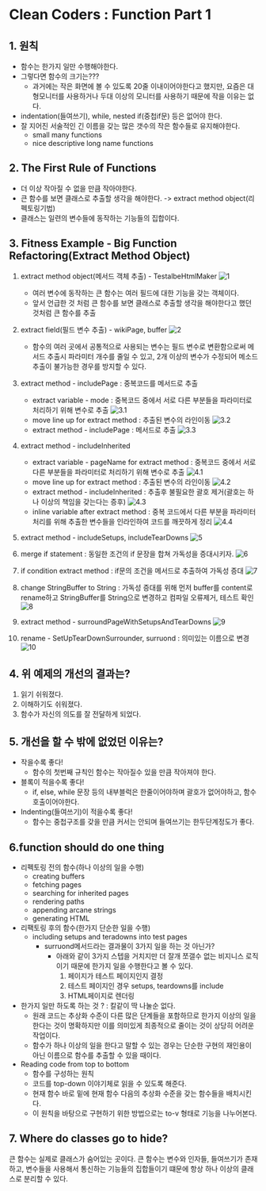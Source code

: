 # Clean Coders : Function Part 1

## 1. 원칙
- 함수는 한가지 일만 수행해야한다.
- 그렇다면 함수의 크기는???
    - 과거에는 작은 화면에 볼 수 있도록 20줄 이내이어야한다고 했지만, 요즘은 대형모니터를 사용하거나 두대 이상의 모니터를 사용하기 때문에 작을 이유는 없다.
- indentation(들여쓰기), while, nested if(중첩if문) 등은 없어야 한다.
- 잘 지어진 서술적인 긴 이름을 갖는 많은 갯수의 작은 함수들로 유지해야한다.
  - small many functions
  - nice descriptive long name functions

## 2. The First Rule of Functions
- 더 이상 작아질 수 없을 만큼 작아야한다.
- 큰 함수를 보면 클래스로 추출할 생각을 해야한다. -> extract method object(리펙토링기법)
- 클래스는 일련의 변수들에 동작하는 기능들의 집합이다.

## 3. Fitness Example - Big Function Refactoring(Extract Method Object)
1. extract method object(메서드 객체 추출) - TestalbeHtmlMaker
    ![1](https://github.com/walbatrossw/develop-notes/blob/master/lecture-notes/Clean%20Coders/2.FUNCTION/fitness-example-code-diff-pic2/1.png?raw=true)
    - 여러 변수에 동작하는 큰 함수는 여러 필드에 대한 기능을 갖는 객체이다.
    - 앞서 언급한 것 처럼 큰 함수를 보면 클래스로 추출할 생각을 해야한다고 했던 것처럼 큰 함수를 추출
2. extract field(필드 변수 추출) - wikiPage, buffer
    ![2](https://github.com/walbatrossw/develop-notes/blob/master/lecture-notes/Clean%20Coders/2.FUNCTION/fitness-example-code-diff-pic2/2.png?raw=true)
    - 함수의 여러 곳에서 공통적으로 사용되는 변수는 필드 변수로 변환함으로써 메서드 추출시 파라미터 개수를 줄일 수 있고, 2개 이상의 변수가 수정되어 메소드 추출이 불가능한 경우를 방지할 수 있다.
3. extract method - includePage : 중복코드를 메서드로 추출
    - extract variable - mode : 중복코드 중에서 서로 다른 부분들을 파라미터로 처리하기 위해 변수로 추출
    ![3.1](https://github.com/walbatrossw/develop-notes/blob/master/lecture-notes/Clean%20Coders/2.FUNCTION/fitness-example-code-diff-pic2/3.1.png?raw=true)
    - move line up for extract method : 추출된 변수의 라인이동
    ![3.2](https://github.com/walbatrossw/develop-notes/blob/master/lecture-notes/Clean%20Coders/2.FUNCTION/fitness-example-code-diff-pic2/3.2.png?raw=true)
    - extract method - includePage : 메서드로 추출
    ![3.3](https://github.com/walbatrossw/develop-notes/blob/master/lecture-notes/Clean%20Coders/2.FUNCTION/fitness-example-code-diff-pic2/3.3.png?raw=true)

4. extract method - includeInherited  
    - extract variable - pageName for extract method : 중복코드 중에서 서로 다른 부분들을 파라미터로 처리하기 위해 변수로 추출
    ![4.1](https://github.com/walbatrossw/develop-notes/blob/master/lecture-notes/Clean%20Coders/2.FUNCTION/fitness-example-code-diff-pic2/4.1.png?raw=true)
    - move line up for extract method : 추출된 변수의 라인이동
    ![4.2](https://github.com/walbatrossw/develop-notes/blob/master/lecture-notes/Clean%20Coders/2.FUNCTION/fitness-example-code-diff-pic2/4.2.1.png?raw=true)
    - extract method - includeInherited : 추출후 불필요한 괄호 제거(괄호는 하나 이상의 책임을 갖는다는 증후)
    ![4.3](https://github.com/walbatrossw/develop-notes/blob/master/lecture-notes/Clean%20Coders/2.FUNCTION/fitness-example-code-diff-pic2/4.3.png?raw=true)
    - inline variable after extract method : 중복 코드에서 다른 부분을 파라미터 처리를 위해 추출한 변수들을 인라인하여 코드를 깨끗하게 정리
    ![4.4](https://github.com/walbatrossw/develop-notes/blob/master/lecture-notes/Clean%20Coders/2.FUNCTION/fitness-example-code-diff-pic2/4.4.png?raw=true)

5. extract method - includeSetups, includeTearDowns
  ![5](https://github.com/walbatrossw/develop-notes/blob/master/lecture-notes/Clean%20Coders/2.FUNCTION/fitness-example-code-diff-pic2/5.png?raw=true)
6. merge if statement : 동일한 조건의 if 문장을 합쳐 가독성을 증대시키자.
  ![6](https://github.com/walbatrossw/develop-notes/blob/master/lecture-notes/Clean%20Coders/2.FUNCTION/fitness-example-code-diff-pic2/6.png?raw=true)
7. if condition extract method : if문의 조건을 메서드로 추출하여 가독성 증대
  ![7](https://github.com/walbatrossw/develop-notes/blob/master/lecture-notes/Clean%20Coders/2.FUNCTION/fitness-example-code-diff-pic2/7.png?raw=true)
8. change StringBuffer to String : 가독성 증대를 위해 먼저 buffer를 content로 rename하고 StringBuffer를 String으로 변경하고 컴파일 오류제거, 테스트 확인
  ![8](https://github.com/walbatrossw/develop-notes/blob/master/lecture-notes/Clean%20Coders/2.FUNCTION/fitness-example-code-diff-pic2/8.png?raw=true)
9. extract method - surroundPageWithSetupsAndTearDowns
  ![9](https://github.com/walbatrossw/develop-notes/blob/master/lecture-notes/Clean%20Coders/2.FUNCTION/fitness-example-code-diff-pic2/9.png?raw=true)
10. rename - SetUpTearDownSurrounder, surruond : 의미있는 이름으로 변경
  ![10](https://github.com/walbatrossw/develop-notes/blob/master/lecture-notes/Clean%20Coders/2.FUNCTION/fitness-example-code-diff-pic2/10.png?raw=true)

## 4. 위 예제의 개선의 결과는?
1. 읽기 쉬워졌다.
2. 이해하기도 쉬워졌다.
3. 함수가 자신의 의도를 잘 전달하게 되었다.

## 5. 개선을 할 수 밖에 없었던 이유는?
- 작을수록 좋다!
  - 함수의 첫번째 규칙인 함수는 작아질수 있을 만큼 작아져야 한다.
- 블록이 적을수록 좋다!
  - if, else, while 문장 등의 내부블럭은 한줄이어야하며 괄호가 없어야하고, 함수 호출이어야한다.
- Indenting(들여쓰기)이 적을수록 좋다!
  - 함수는 중첩구조를 갖을 만큼 커서는 안되며 들여쓰기는 한두단계정도가 좋다.

## 6.function should do one thing
- 리펙토링 전의 함수(하나 이상의 일을 수행)
  - creating buffers
  - fetching pages
  - searching for inherited pages
  - rendering paths
  - appending arcane strings
  - generating HTML
- 리팩토링 후의 함수(한가지 단순한 일을 수행)
  - including setups and teradowns into test pages
    * surruond메서드라는 결과물이 3가지 일을 하는 것 아닌가?
      * 아래와 같이 3가지 스텝을 거치지만 더 잘개 쪼갤수 없는 비지니스 로직이기 때문에 한가지 일을 수행한다고 볼 수 있다.
        1. 페이지가 테스트 페이지인지 결정
        2. 테스트 페이지인 경우 setups, teardowns를 include
        3. HTML페이지로 렌더링
- 한가지 일만 하도록 하는 것 ? : 칼같이 딱 나눌순 없다.
  - 원래 코드는 추상화 수준이 다른 많은 단계들을 포함하므로 한가지 이상의 일을 한다는 것이 명확하지만 이를 의미있게 최종적으로 줄이는 것이 상당히 어려운 작업이다.
  - 함수가 하나 이상의 일을 한다고 말할 수 있는 경우는 단순한 구현의 재인용이 아닌 이름으로 함수를 추출할 수 있을 때이다.
- Reading code from top to bottom
  - 함수를 구성하는 원칙
  - 코드를 top-down 이야기체로 읽을 수 있도록 해준다.
  - 현재 함수 바로 밑에 현재 함수 다음의 추상화 수준을 갖는 함수들을 배치시킨다.
  - 이 원칙을 바탕으로 구현하기 위한 방법으로는 to-v 형태로 기능을 나누어본다.

## 7. Where do classes go to hide?
큰 함수는 실제로 클래스가 숨어있는 곳이다. 큰 함수는 변수와 인자들, 들여쓰기가 존재하고, 변수들을 사용해서 통신하는 기능들의 집합들이기 떄문에 항상 하나 이상의 클래스로 분리할 수 있다.

